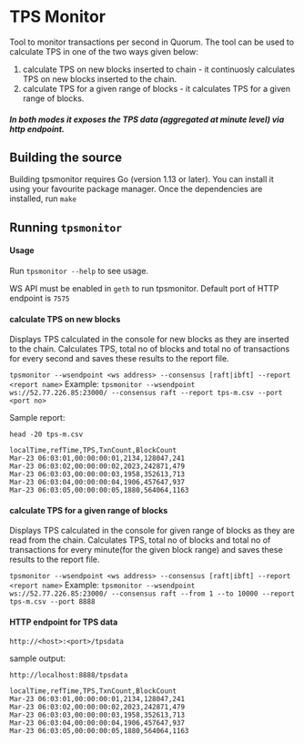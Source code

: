 # TPS Monitor
Tool to monitor transactions per second in Quorum.
The tool can be used to calculate TPS in one of the two ways given below:
1. calculate TPS on new blocks inserted to chain - it continuosly calculates TPS on new blocks inserted to the chain. 
2. calculate TPS for a given range of blocks - it calculates TPS for a given range of blocks.

##### In both modes it exposes the TPS data (aggregated at minute level) via http endpoint.

## Building the source

Building tpsmonitor requires Go (version 1.13 or later). 
You can install it using your favourite package manager. Once the dependencies are installed, run
`make`

## Running `tpsmonitor`

#### Usage
Run `tpsmonitor --help` to see usage.

WS API must be enabled in `geth` to run tpsmonitor. Default port of HTTP endpoint is `7575`

#### calculate TPS on new blocks
Displays TPS calculated in the console for new blocks as they are inserted to the chain. Calculates TPS, total no of blocks and total no of transactions for every second and saves these results to the report file.

```tpsmonitor --wsendpoint <ws address> --consensus [raft|ibft] --report <report name>```
Example: `tpsmonitor --wsendpoint ws://52.77.226.85:23000/ --consensus raft --report tps-m.csv --port <port no>`

Sample report:

```aidl
head -20 tps-m.csv
```
````
localTime,refTime,TPS,TxnCount,BlockCount
Mar-23 06:03:01,00:00:00:01,2134,128047,241
Mar-23 06:03:02,00:00:00:02,2023,242871,479
Mar-23 06:03:03,00:00:00:03,1958,352613,713
Mar-23 06:03:04,00:00:00:04,1906,457647,937
Mar-23 06:03:05,00:00:00:05,1880,564064,1163
````
#### calculate TPS for a given range of blocks
Displays TPS calculated in the console for given range of blocks as they are read from the chain. Calculates TPS, total no of blocks and total no of transactions for every minute(for the given block range) and saves these results to the report file.

```tpsmonitor --wsendpoint <ws address> --consensus [raft|ibft] --report <report name>```
Example: `tpsmonitor --wsendpoint ws://52.77.226.85:23000/ --consensus raft --from 1 --to 10000 --report tps-m.csv --port 8888`

#### HTTP endpoint for TPS data

`http://<host>:<port>/tpsdata`

sample output:
```aidl
http://localhost:8888/tpsdata
```

````
localTime,refTime,TPS,TxnCount,BlockCount
Mar-23 06:03:01,00:00:00:01,2134,128047,241
Mar-23 06:03:02,00:00:00:02,2023,242871,479
Mar-23 06:03:03,00:00:00:03,1958,352613,713
Mar-23 06:03:04,00:00:00:04,1906,457647,937
Mar-23 06:03:05,00:00:00:05,1880,564064,1163
````
